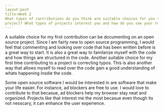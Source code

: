 ```yaml
---
layout:post
title:Week 2
What types of contributions do you think are suitable choices for you to make as your first contributions to an open source
project? What types of projects interest you and how do you see your relationship to them?
---
```

A suitable choice for my first contribution can be documenting on an open source project. Since I am fairly new to open source
programming, I would feel that commenting and looking over code that has been written before is a great way to start. It is
also a great way to familarize myself with the code and how things are structured in the code. Another suitable choice for my
first time contributing to a project is correcting typos. This is also another way that allows myself to read over the code
gain a good understanding of whats happening insdie the code. 

Some open source software I would be interested in are software that make your life easier. For instance, ad blockers are free
to use. I would love to contribute to that becasue, ad blockers help my browser stay neat and organized. Projects like that 
interest me the most becasue even though its not nesscary, it can enhance the user experience.
